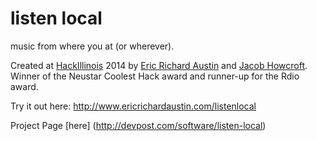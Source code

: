 # listen local
music from where you at (or wherever).

Created at <a href="http://www.hackillinois.org">HackIllinois</a> 2014 by <a href="http://www.github.com/fenderic">Eric Richard Austin</a> and <a href="http://www.github.com/jhowcrof">Jacob Howcroft</a>.  Winner of the Neustar Coolest Hack award and runner-up for the Rdio award. 

Try it out here:
<a href="http://www.ericrichardaustin.com/listenlocal">http://www.ericrichardaustin.com/listenlocal</a>

Project Page [here] (http://devpost.com/software/listen-local)

